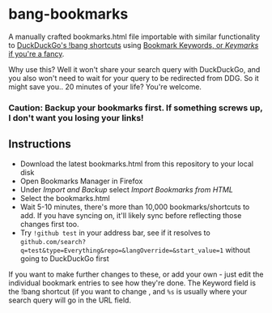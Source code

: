 # bang-bookmarks
A manually crafted bookmarks.html file importable with similar functionality to [DuckDuckGo's !bang shortcuts](https://duckduckgo.com/bang?c=Tech&q=security) using [Bookmark Keywords, or _Keymarks_ if you're a fancy](http://johnbokma.com/firefox/keymarks-explained.html).

Why use this? Well it won't share your search query with DuckDuckGo, and you also won't need to wait for your query to be redirected from DDG. So it might save you.. 20 minutes of your life? You're welcome.

### Caution: Backup your bookmarks first. If something screws up, I don't want you losing your links!

## Instructions

- Download the latest bookmarks.html from this repository to your local disk
- Open Bookmarks Manager in Firefox
- Under *Import and Backup* select *Import Bookmarks from HTML*
- Select the bookmarks.html
- Wait 5-10 minutes, there's more than 10,000 bookmarks/shortcuts to add. If you have syncing on, it'll likely sync before reflecting those changes first too.
- Try `!github test` in your address bar, see if it resolves to `github.com/search?q=test&type=Everything&repo=&langOverride=&start_value=1` without going to DuckDuckGo first

If you want to make further changes to these, or add your own - just edit the individual bookmark entries to see how they're done. The Keyword field is the !bang shortcut (if you want to change , and `%s` is usually where your search query will go in the URL field.
